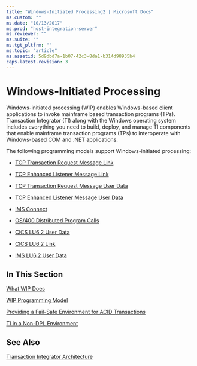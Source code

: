 ```yaml
---
title: "Windows-Initiated Processing2 | Microsoft Docs"
ms.custom: ""
ms.date: "10/13/2017"
ms.prod: "host-integration-server"
ms.reviewer: ""
ms.suite: ""
ms.tgt_pltfrm: ""
ms.topic: "article"
ms.assetid: 5d9dbd7a-1b07-42c3-8da1-b314d98935b4
caps.latest.revision: 3
---
```

# Windows-Initiated Processing
Windows-initiated processing (WIP) enables Windows-based client applications to invoke mainframe based transaction programs (TPs). Transaction Integrator (TI) along with the Windows operating system includes everything you need to build, deploy, and manage TI components that enable mainframe transaction programs (TPs) to interoperate with Windows-based COM and .NET applications.  
  
 The following programming models support Windows-initiated processing:  
  
-   [TCP Transaction Request Message Link](../core/tcp-transaction-request-message-link.md)  
  
-   [TCP Enhanced Listener Message Link](../core/tcp-enhanced-listener-message-link.md)  
  
-   [TCP Transaction Request Message User Data](../core/tcp-transaction-request-message-user-data.md)  
  
-   [TCP Enhanced Listener Message User Data](../core/tcp-enhanced-listener-message-user-data.md)  
  
-   [IMS Connect](../core/ims-connect.md)  
  
-   [OS/400 Distributed Program Calls](../core/os-400-distributed-program-calls.md)  
  
-   [CICS LU6.2 User Data](../core/cics-lu6-2-user-data.md)  
  
-   [CICS LU6.2 Link](../core/cics-lu6-2-link.md)  
  
-   [IMS LU6.2 User Data](../core/ims-lu6-2-user-data.md)  
  
## In This Section  
 [What WIP Does](../core/what-wip-does.md)  
  
 [WIP Programming Model](../core/wip-programming-model.md)  
  
 [Providing a Fail-Safe Environment for ACID Transactions](../core/providing-a-fail-safe-environment-for-acid-transactions.md)  
  
 [TI in a Non-DPL Environment](../core/ti-in-a-non-dpl-environment.md)  
  
## See Also  
 [Transaction Integrator Architecture](../core/transaction-integrator-architecture.md)